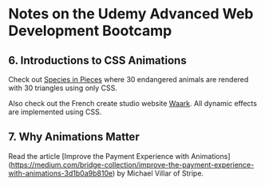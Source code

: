 # Notes on the Udemy Advanced Web Development Bootcamp

## 6. Introductions to CSS Animations

Check out [Species in Pieces](http://www.species-in-pieces.com) where 30 endangered animals are rendered
with 30 triangles using only CSS.

Also check out the French create studio website [Waark](https://waaark.com). All dynamic effects
are implemented using CSS.

## 7. Why Animations Matter
Read the article [Improve the Payment Experience with Animations] (https://medium.com/bridge-collection/improve-the-payment-experience-with-animations-3d1b0a9b810e) by Michael Villar of Stripe.


